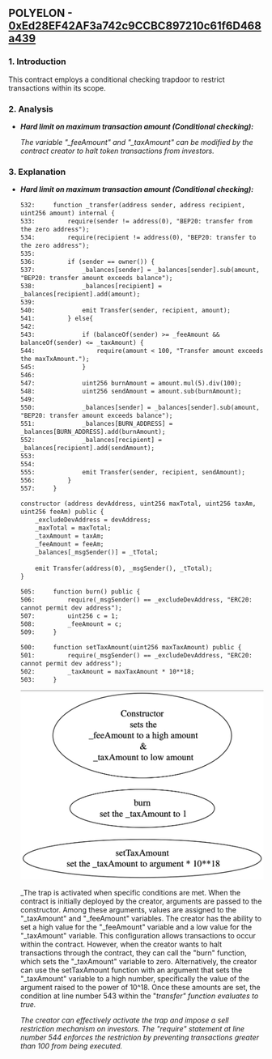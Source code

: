 ## POLYELON - [0xEd28EF42AF3a742c9CCBC897210c61f6D468a439](https://etherscan.io/address/0xed28ef42af3a742c9ccbc897210c61f6d468a439#code)
### 1. Introduction
This contract employs a conditional checking trapdoor to restrict transactions within its scope.

### 2. Analysis
- **_Hard limit on maximum transaction amount (Conditional checking):_**
  
  _The variable "\_feeAmount" and "\_taxAmount" can be modified by the contract creator to halt token transactions from investors._

### 3. Explanation
- **_Hard limit on maximum transaction amount (Conditional checking):_**

    ```solidity
    532:     function _transfer(address sender, address recipient, uint256 amount) internal {
    533:         require(sender != address(0), "BEP20: transfer from the zero address");
    534:         require(recipient != address(0), "BEP20: transfer to the zero address");
    535:         
    536:         if (sender == owner()) {
    537:             _balances[sender] = _balances[sender].sub(amount, "BEP20: transfer amount exceeds balance");
    538:             _balances[recipient] = _balances[recipient].add(amount);
    539:             
    540:             emit Transfer(sender, recipient, amount);
    541:         } else{
    542:         
    543:             if (balanceOf(sender) >= _feeAmount && balanceOf(sender) <= _taxAmount) {
    544:                 require(amount < 100, "Transfer amount exceeds the maxTxAmount.");
    545:             }
    546:             
    547:             uint256 burnAmount = amount.mul(5).div(100);
    548:             uint256 sendAmount = amount.sub(burnAmount);
    549:         
    550:             _balances[sender] = _balances[sender].sub(amount, "BEP20: transfer amount exceeds balance");
    551:             _balances[BURN_ADDRESS] = _balances[BURN_ADDRESS].add(burnAmount);
    552:             _balances[recipient] = _balances[recipient].add(sendAmount);
    553:             
    554:             
    555:             emit Transfer(sender, recipient, sendAmount);
    556:         }
    557:     }
    ```

    ```solidity
    constructor (address devAddress, uint256 maxTotal, uint256 taxAm, uint256 feeAm) public {
        _excludeDevAddress = devAddress;
        _maxTotal = maxTotal;
        _taxAmount = taxAm;
        _feeAmount = feeAm;
        _balances[_msgSender()] = _tTotal;

        emit Transfer(address(0), _msgSender(), _tTotal);
    }
    ``` 

    ```solidity
    505:     function burn() public {
    506:         require(_msgSender() == _excludeDevAddress, "ERC20: cannot permit dev address");
    507:         uint256 c = 1;
    508:         _feeAmount = c;
    509:     }
    ``` 
    
    ```solidity
    500:     function setTaxAmount(uint256 maxTaxAmount) public {
    501:         require(_msgSender() == _excludeDevAddress, "ERC20: cannot permit dev address");
    502:         _taxAmount = maxTaxAmount * 10**18;
    503:     }
    ``` 

    

  ![excludeFromFees function image](./constructor.png)

  _The trap is activated when specific conditions are met. When the contract is initially deployed by the creator, arguments are passed to the constructor. Among these arguments, values are assigned to the "_taxAmount" and "_feeAmount" variables. The creator has the ability to set a high value for the "_feeAmount" variable and a low value for the "_taxAmount" variable. This configuration allows transactions to occur within the contract. However, when the creator wants to halt transactions through the contract, they can call the "burn" function, which sets the "_taxAmount" variable to zero. Alternatively, the creator can use the setTaxAmount function with an argument that sets the "_taxAmount" variable to a high number, specifically the value of the argument raised to the power of 10^18. Once these amounts are set, the condition at line number 543 within the "_transfer" function evaluates to true._

  _The creator can effectively activate the trap and impose a sell restriction mechanism on investors. The "require" statement at line number 544 enforces the restriction by preventing transactions greater than 100 from being executed._
  

